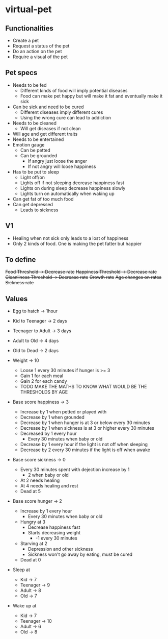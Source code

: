 # virtual-pet

## Functionalities

* Create a pet
* Request a status of the pet
* Do an action on the pet
* Require a visual of the pet

## Pet specs

* Needs to be fed
    * Different kinds of food will imply potential diseases
    * Food can make pet happy but will make it fat and eventually make it sick
* Can be sick and need to be cured
    * Different diseases imply different cures
    * Using the wrong cure can lead to addiction
* Needs to be cleaned
    * Will get diseases if not clean 
* Will age and get different traits
* Needs to be entertained
* Emotion gauge
    * Can be petted
    * Can be grounded
        * If angry just loose the anger
        * If not angry will loose happiness
* Has to be put to sleep
    * Light off/on
    * Lights off if not sleeping decrease happiness fast
    * Lights on during sleep decrease happiness slowly
    * Lights turn on automatically when waking up
* Can get fat of too much food
* Can get depressed
    * Leads to sickness
    
## V1

* Healing when not sick only leads to a lost of happiness
* Only 2 kinds of food. One is making the pet fatter but happier

## To define

~~Food Threshold           ->       Decrease rate~~
~~Happiness Threshold      ->       Decrease rate~~
~~Cleanliness Threshold    ->       Decrease rate~~
~~Growth rate~~
~~Age changes on rates~~
~~Sickness rate~~

## Values

* Egg to hatch            ->       1hour
* Kid to Teenager         ->       2 days 
* Teenager to Adult       ->       3 days
* Adult to Old            ->       4 days
* Old to Dead             ->       2 days

* Weight                  ->       10
    * Loose 1 every 30 minutes if hunger is >= 3
    * Gain 1 for each meal
    * Gain 2 for each candy
    * TODO MAKE THE MATHS TO KNOW WHAT WOULD BE THE THRESHOLDS BY AGE

* Base score happiness    ->       3
    * Increase by 1 when petted or played with
    * Decrease by 1 when grounded
    * Decrease by 1 when hunger is at 3 or below every 30 minutes
    * Decrease by 1 when sickness is at 3 or higher every 30 minutes
    * Decreased by 1 every hour
        * Every 30 minutes when baby or old
    * Decrease by 1 every hour if the light is not off when sleeping
    * Decrease by 2 every 30 minutes if the light is off when awake
* Base score sickness     ->       0
    * Every 30 minutes spent with dejection increase by 1 
        * 2 when baby or old
    * At 2 needs healing
    * At 4 needs healing and rest
    * Dead at 5
* Base score hunger       ->       2
    * Increase by 1 every hour
        * Every 30 minutes when baby or old
    * Hungry at 3
        * Decrease happiness fast  
        * Starts decreasing weight
            * -1 every 30 minutes
    * Starving at 2
        * Depression and other sickness
        * Sickness won't go away by eating, must be cured
    * Dead at 0
    
* Sleep at
    * Kid               ->      7
    * Teenager          ->      9 
    * Adult             ->      8
    * Old               ->      7
* Wake up at
    * Kid               ->      7
    * Teenager          ->      10
    * Adult             ->      6
    * Old               ->      8
